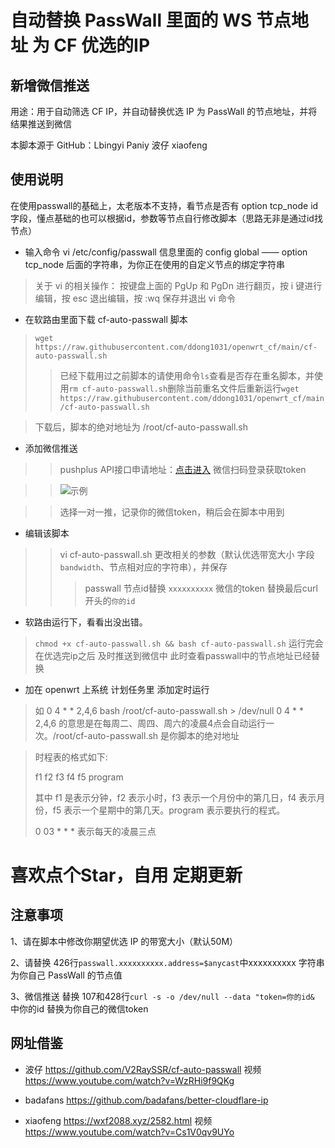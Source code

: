 # 自动替换 PassWall 里面的 WS 节点地址 为 CF 优选的IP
## 新增微信推送


用途：用于自动筛选 CF IP，并自动替换优选 IP 为 PassWall 的节点地址，并将结果推送到微信

本脚本源于 GitHub：Lbingyi Paniy 波仔 xiaofeng

## 使用说明

在使用passwall的基础上，太老版本不支持，看节点是否有 option tcp_node id字段，懂点基础的也可以根据id，参数等节点自行修改脚本（思路无非是通过id找节点）

* 输入命令 vi /etc/config/passwall 信息里面的 config global —— option tcp_node 后面的字符串，为你正在使用的自定义节点的绑定字符串 

> 关于 vi 的相关操作：
按键盘上面的 PgUp 和 PgDn 进行翻页，按 i 键进行编辑，按 esc 退出编辑，按 :wq 保存并退出 vi 命令

* 在软路由里面下载 cf-auto-passwall 脚本

> ``wget https://raw.githubusercontent.com/ddong1031/openwrt_cf/main/cf-auto-passwall.sh``
>> 已经下载用过之前脚本的请使用命令``ls``查看是否存在重名脚本，并使用``rm cf-auto-passwall.sh``删除当前重名文件后重新运行``wget https://raw.githubusercontent.com/ddong1031/openwrt_cf/main/cf-auto-passwall.sh``

> 下载后，脚本的绝对地址为 /root/cf-auto-passwall.sh

* 添加微信推送

>> pushplus API接口申请地址：[点击进入](https://pushplus.hxtrip.com) 微信扫码登录获取token

>> ![示例](https://wxf2088.xyz/wp-content/uploads/2021/02/1612271787-3f6482561574dfa.jpg)

>> 选择一对一推，记录你的微信token，稍后会在脚本中用到

* 编辑该脚本

>> vi cf-auto-passwall.sh
>> 更改相关的参数（默认优选带宽大小 字段 ``bandwidth``、节点相对应的字符串），并保存
>>> passwall 节点id替换 ``xxxxxxxxxx`` 微信的token 替换最后curl开头的``你的id``


* 软路由运行下，看看出没出错。

> ``chmod +x cf-auto-passwall.sh && bash cf-auto-passwall.sh``
> 运行完会在优选完ip之后 及时推送到微信中 此时查看passwall中的节点地址已经替换

* 加在 openwrt 上系统 计划任务里 添加定时运行

> 如 0 4 * * 2,4,6 bash /root/cf-auto-passwall.sh > /dev/null
> 0 4 * * 2,4,6 的意思是在每周二、周四、周六的凌晨4点会自动运行一次。/root/cf-auto-passwall.sh 是你脚本的绝对地址

> 时程表的格式如下:
> 
> f1 f2 f3 f4 f5 program
> 
> 其中 f1 是表示分钟，f2 表示小时，f3 表示一个月份中的第几日，f4 表示月份，f5 表示一个星期中的第几天。program 表示要执行的程式。
>
> 0 03 * * * 表示每天的凌晨三点


# 喜欢点个Star，自用 定期更新

## 注意事项

1、请在脚本中修改你期望优选 IP 的带宽大小（默认50M）

2、请替换 426行``passwall.xxxxxxxxxx.address=$anycast``中xxxxxxxxxx 字符串为你自己 PassWall 的节点值

3、微信推送 替换 107和428行``curl -s -o /dev/null --data "token=你的id&`` 中你的id 替换为你自己的微信token

## 网址借鉴 

* 波仔 https://github.com/V2RaySSR/cf-auto-passwall 视频 https://www.youtube.com/watch?v=WzRHi9f9QKg

* badafans https://github.com/badafans/better-cloudflare-ip

* xiaofeng https://wxf2088.xyz/2582.html 视频 https://www.youtube.com/watch?v=Cs1V0qv9UYo
